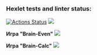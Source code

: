 ### Hexlet tests and linter status:
[![Actions Status](https://github.com/animch/frontend-project-44/workflows/hexlet-check/badge.svg)](https://github.com/animch/frontend-project-44/actions)
<a href="https://codeclimate.com/github/animch/frontend-project-44/maintainability"><img src="https://api.codeclimate.com/v1/badges/818cb50eea7573932210/maintainability" /></a>

<b>Игра "Brain-Even"</b>
<a href="https://asciinema.org/a/yvy09IRE11rQwR6iZgUVEMJjD" target="_blank"><img src="https://asciinema.org/a/yvy09IRE11rQwR6iZgUVEMJjD.svg" /></a>

<b>Игра "Brain-Calc"</b>
<a href="https://asciinema.org/a/qrzHR2bVtleRpQELOu6hqw8c9" target="_blank"><img src="https://asciinema.org/a/qrzHR2bVtleRpQELOu6hqw8c9.svg" /></a>